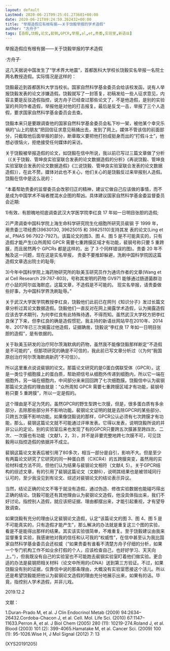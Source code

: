 ```yaml
---
layout: default
Lastmod: 2020-06-21T09:25:01.273601+00:00
date: 2020-06-21T09:24:59.262432+00:00
title: "举报造假应有根有据——关于饶毅举报的学术造假"
author: "方舟子"
tags: [造假,饶毅,论文,裴钢,GPCR,举报,al,et,贵委,实验室,新语丝]
---
```


举报造假应有根有据——关于饶毅举报的学术造假

·方舟子·

这几天据说中国发生了“学术界大地震”，首都医科大学校长饶毅实名举报一名院士两名教授造假。实际情况是这样的：

饶毅最近到首都医科大学当校长。国家自然科学基金委员会给该校发函，说有人举报饶毅发表的论文涉嫌造假。饶毅就写了一封答复，初稿发给一些人征求意见，内容主要是反驳造假指控，说方舟子已经查过那些论文了，不是他造假，是别的实验室的共同作者造假，举报他是对他的打击报复。最后是反戈一击，举报了三个人造假，要求国家自然科学基金委员会去查。

饶毅本来只是要跟调查他的国家自然科学基金委员会私下吵一架，被他某个幸灾乐祸的“山上的朋友”把回信征求意见稿捅出去，发到了网上。媒体不管该信的前面部分，只截取他后面举报的部分，断章取义要把他打扮成挺身而出的“打假斗士”，他想必很恼火，拒绝接受任何媒体的采访。

关于饶毅被举报造假的论文，如饶毅在信中所说，我以前已写过三篇文章做了分析（《关于饶毅、管坤良实验室联合发表的论文数据造假的分析》《再说饶毅、管坤良实验室联合发表的论文数据造假》《三说饶毅、管坤良实验室联合发表的论文数据造假》），在此不赘。媒体对此也不关心，他们关心的是饶毅反过来举报别人造假。饶毅在信中是这么说的：

“本着帮助贵委的监督委员会改邪归正的精神，建议它做自己应该做的事情，而不是成为中国学术不端者搅混水企图的帮凶。具体建议国家自然科学基金委监督委员会近期:

1)有效、有胆魄地彻底调查武汉大学医学院李红良 17 年如一日明目张胆的造假;

2)严肃调查中国科学院上海生命科学研究院生化细胞所研究员裴钢 于 1999 年，用贵委三项经费(39630130, 39625015 和 39825110)支持其发 表的论文(Ling et al., PNAS 96:7922-7927)。该篇论文的图3、图 4、图 5 是不可能真实的，只有造假才能产生(众所周知 GPCR 需要七重跨膜区域才有功能，裴钢号称只要 5 重跨膜，而且居然两个 GPCRs 都是这样的，出 了 3 个同样错误的图)。贵委 20 年不触及这一问题，现在这是实名举报， 贵委不要推卸躲避，洗刷中国科学院因这篇造假文章选出院士的耻辱;

3)今年中国科学院上海药物研究所的耿美玉研究员作为通讯作者的文章(Wang et al Cell Research 29:787-803)，号称其发明的药物 GV971 能够通过肠道菌群治疗小鼠的阿尔兹海默症。这篇文章，不造假是不可能的。 现实名举报，请贵委做些好事，为中国科学界洗刷耻辱。”

关于武汉大学医学院教授李红良，饶毅他们此前已在网刊《知识分子》发过长篇文章分析过其论文数据造假。饶毅他们一直反对在网上揭露学术造假，认为揭露造假应该去学术期刊，为何李红良有此特殊待遇，不得而知。虽然武汉大学校方把李红良保了下来，但李红良的确是造假惯犯，我主持的新语丝网站早在2010年、2014年、2017年已三次揭露过他造假，证据确凿，饶毅说“李红良 17 年如一日明目张胆的造假”，是有依据的。

关于耿美玉研发的治疗阿尔茨海默病的药物，虽然我不能像饶毅那样断定“不造假是不可能的”，但那项研究的确是不可信的，我此前已写文章分析过（《为何“我国原创治疗阿尔茨海默病新药”不可信》）。

所以这里重点说说裴钢的论文。那篇论文研究的是G蛋白偶联受体（GPCR）。这是一类位于细胞膜上的蛋白质，帮助把信号从细胞外传递到细胞内，所以它一端在细胞外，另一端在细胞内，中间部分来来回回跨了七次细胞膜。饶毅信中认为裴钢那篇论文造假的理由就是：“众所周知 GPCR 需要七重跨膜区域才有功能，裴钢号称只要 5 重跨膜”，所以一定是假的。

这个理由是不足为凭的。虽然GPCR的野生型跨七次膜，但是，很多蛋白质有多余部分，去除那些部分并不影响功能。裴钢论文证明的就是去除GPCR的某些部分、只跨五次膜不影响功能。如果像饶毅说的那样，GPCR公认必须有七次跨膜才有功能，那么，裴钢这篇论文就不可能通过评审发表。它得以发表，说明饶毅所说的并非公认的定论。别的实验室后来也发现了有的GPCR只要跨五次膜甚至跨四次、二次、一次膜也有功能（文献1，2，3），并不是非要完整地跨七次膜不可，可见饶毅用以指控造假的依据并不成立。

裴钢这篇论文发表后被引用了80多次，相当一部分是自引，影响不大。但是至少有两篇论文研究了它研究的同一种蛋白质（CXCR4）的五跨膜突变，虽然用的实验材料或方法不同，但他们认为结果与裴钢论文相符（文献4, 5）。关于GPCR结构的综述文章，有的引用了裴钢这篇论文（文献6），说明其结果也是被领域同行认可的，至少我没见到有论文、综述对裴钢论文的结论表示异议。

当然，结论正确的论文不等于就没有造假，通过伪造、修改实验数据也能碰巧得出正确的结论。饶毅可能还有其他理由认为裴钢论文造假，他没具体指出来，我们不好讨论。指控别人造假，就应该把证据、理由都摆出来，才能引起重视，才有望导致调查。

如果饶毅有充分的理由认定裴钢论文造假，认定“该篇论文的图 3、图 4、图 5 是不可能真实的，只有造假才能产生”，那么解决的办法就是重复这三个图的实验，看是不是能得出那样的结果。其实该实验很简单，不难重复。至于饶毅建议由我来监督重复实验，我感谢他对我的信任和认可我的“权威性”，在信中甚至认为我比国家自然科学基金委员会还权威（“如果贵委有谁看不清楚方舟子仔细的分析，如果一个专门机构工作不如业余打假的个人，应该检查自己，也好好学习、天天向上。”），但我既没有自己的实验室也不可能跑去裴钢实验室盯着他们做实验。更合适的办法是裴钢把相关材料（论文中所用的cDNA）送到第三方验证。不过，如果饶毅没有别的证据，仅靠信中说的那条理由，大概没有实验室愿接这个活儿。所以还是希望饶毅能把他认为裴钢论文造假的理由充分地展示出来，如果有的话。毕竟，指控别人学术造假，并非儿戏。

2019.12.2

文献：

1.Duran-Prado M, et al. J Clin Endocrinol Metab (2009) 94:2634–26432.Cordoba-Chacon J, et al. Cell. Mol. Life Sci. (2010) 67:1147–11633.Perron A, et al.  J Biol Chem (2005) 280 (11): 10219-274.Roland J, et al. Blood (2003) 101 (2): 399-4065.Hamatake M, et al. Cancer Sci. (2009) 100 (1): 95-1026.Wise H, J Mol Signal (2012) 7: 13

(XYS20191205)

